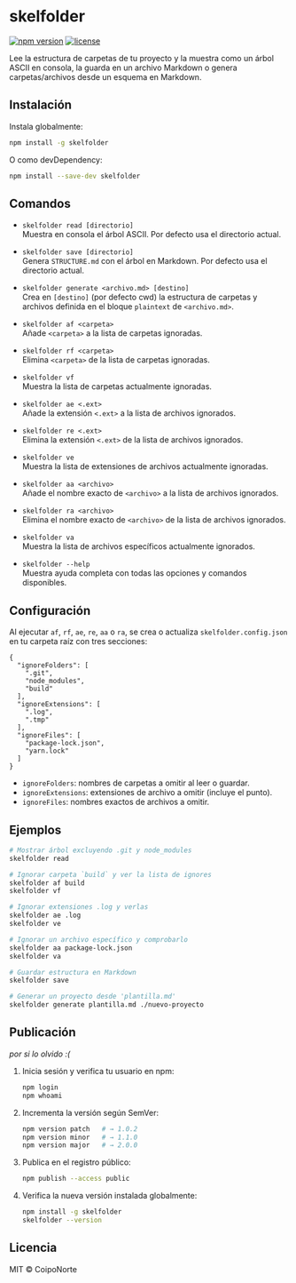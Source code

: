 # skelfolder

[![npm version](https://img.shields.io/npm/v/skelfolder.svg)](https://www.npmjs.com/package/skelfolder) [![license](https://img.shields.io/npm/l/skelfolder.svg)](./LICENSE)

Lee la estructura de carpetas de tu proyecto y la muestra como un árbol ASCII en consola, la guarda en un archivo Markdown o genera carpetas/archivos desde un esquema en Markdown.

## Instalación

Instala globalmente:

```bash
npm install -g skelfolder
```

O como devDependency:

```bash
npm install --save-dev skelfolder
```

## Comandos

- `skelfolder read [directorio]`  
  Muestra en consola el árbol ASCII. Por defecto usa el directorio actual.

- `skelfolder save [directorio]`  
  Genera `STRUCTURE.md` con el árbol en Markdown. Por defecto usa el directorio actual.

- `skelfolder generate <archivo.md> [destino]`  
  Crea en `[destino]` (por defecto cwd) la estructura de carpetas y archivos definida en el bloque ```plaintext``` de `<archivo.md>`.

- `skelfolder af <carpeta>`  
  Añade `<carpeta>` a la lista de carpetas ignoradas.

- `skelfolder rf <carpeta>`  
  Elimina `<carpeta>` de la lista de carpetas ignoradas.

- `skelfolder vf`  
  Muestra la lista de carpetas actualmente ignoradas.

- `skelfolder ae <.ext>`  
  Añade la extensión `<.ext>` a la lista de archivos ignorados.

- `skelfolder re <.ext>`  
  Elimina la extensión `<.ext>` de la lista de archivos ignorados.

- `skelfolder ve`  
  Muestra la lista de extensiones de archivos actualmente ignoradas.

- `skelfolder aa <archivo>`  
  Añade el nombre exacto de `<archivo>` a la lista de archivos ignorados.

- `skelfolder ra <archivo>`  
  Elimina el nombre exacto de `<archivo>` de la lista de archivos ignorados.

- `skelfolder va`  
  Muestra la lista de archivos específicos actualmente ignorados.

- `skelfolder --help`  
  Muestra ayuda completa con todas las opciones y comandos disponibles.

## Configuración

Al ejecutar `af`, `rf`, `ae`, `re`, `aa` o `ra`, se crea o actualiza `skelfolder.config.json` en tu carpeta raíz con tres secciones:

```jsonc
{
  "ignoreFolders": [
    ".git",
    "node_modules",
    "build"
  ],
  "ignoreExtensions": [
    ".log",
    ".tmp"
  ],
  "ignoreFiles": [
    "package-lock.json",
    "yarn.lock"
  ]
}
```

- `ignoreFolders`: nombres de carpetas a omitir al leer o guardar.  
- `ignoreExtensions`: extensiones de archivo a omitir (incluye el punto).  
- `ignoreFiles`: nombres exactos de archivos a omitir.

## Ejemplos

```bash
# Mostrar árbol excluyendo .git y node_modules
skelfolder read

# Ignorar carpeta `build` y ver la lista de ignores
skelfolder af build
skelfolder vf

# Ignorar extensiones .log y verlas
skelfolder ae .log
skelfolder ve

# Ignorar un archivo específico y comprobarlo
skelfolder aa package-lock.json
skelfolder va

# Guardar estructura en Markdown
skelfolder save

# Generar un proyecto desde 'plantilla.md'
skelfolder generate plantilla.md ./nuevo-proyecto
```

## Publicación

*por si lo olvido :(*

1. Inicia sesión y verifica tu usuario en npm:
   ```bash
   npm login
   npm whoami
   ```
2. Incrementa la versión según SemVer:
   ```bash
   npm version patch   # → 1.0.2
   npm version minor   # → 1.1.0
   npm version major   # → 2.0.0
   ```
3. Publica en el registro público:
   ```bash
   npm publish --access public
   ```
4. Verifica la nueva versión instalada globalmente:
   ```bash
   npm install -g skelfolder
   skelfolder --version
   ```

## Licencia

MIT © CoipoNorte